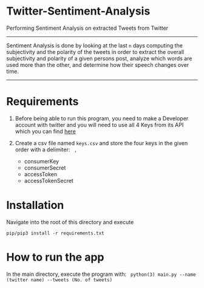 # Twitter-Sentiment-Analysis
Performing Sentiment Analysis on extracted Tweets from Twitter

---

Sentiment Analysis is done by looking at the last `n` days computing the subjectivity and the polarity of the tweets in order to extract the overall subjectivity and polarity of a given persons post, analyze which words are used more than the other, and determine how their speech changes over time.

---

# Requirements
1. Before being able to run this program, you need to make a Developer account with twitter and you will need to use all 4 Keys from its API which you can find [here](https://www.extly.com/docs/autotweetng_joocial/tutorials/how-to-auto-post-from-joomla-to-twitter/apply-for-a-twitter-developer-account/#apply-for-a-developer-account)

2. Create a csv file named `keys.csv` and store the four keys in the given order with a delimiter: ` ,`
    - consumerKey
    - consumerSecret
    - accessToken
    - accessTokenSecret 


# Installation
Navigate into the root of this directory and execute 
```
pip/pip3 install -r requirements.txt
```

# How to run the app

In the main directory, execute the program with: ` python(3) main.py --name (twitter name) --tweets (No. of tweets)`




